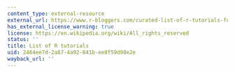 ```yaml
---
content_type: external-resource
external_url: https://www.r-bloggers.com/curated-list-of-r-tutorials-for-data-science/
has_external_license_warning: true
license: https://en.wikipedia.org/wiki/All_rights_reserved
status: ''
title: List of R tutorials
uid: 2464ee7d-2a87-4a92-841b-ee8f59d98e2e
wayback_url: ''
---
```

